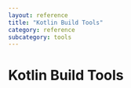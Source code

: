 ```yaml
---
layout: reference
title: "Kotlin Build Tools"
category: reference
subcategory: tools
---
```


# Kotlin Build Tools

